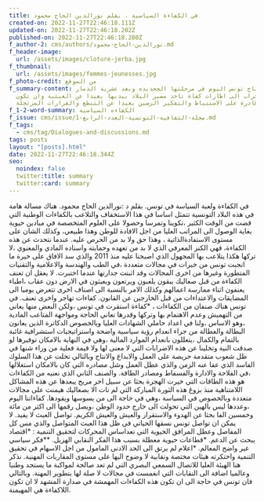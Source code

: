 ```yaml
---
title: في الكفاءة السياسية . بقلم نورالدين الحاج محمود
created-on: 2022-11-27T22:46:18.111Z
updated-on: 2022-11-27T22:46:18.202Z
published-on: 2022-11-27T22:46:18.280Z
f_author-2: cms/authors/نورالدين-الحاج-محمود.md
f_header-image:
  url: /assets/images/cloture-jerba.jpg
f_thumbnail:
  url: /assets/images/femmes-jeunesses.jpg
f_photo-credit: من الموقع
f_summary-content: تحتاج تونس اليوم في مرحلتها الجحديده وبعد عشرية الدمار
  والخراب الى اطارات كفاة تاخذ مصير البلاد بيديها بعيدا عن العبثية وان تكون
  قادرة على الاستنباط والتفكير الرصين بعيدا عن التنطع والقرارات المرتجلة
f_1-2-word-summary: الكفاءه السياسية
f_issue: cms/issue/مجلة-الثقافيه-التونسية-العدد-الرابع-1.md
f_tags:
  - cms/tag/Dialogues-and-discussions.md
tags: posts
layout: "[posts].html"
date: 2022-11-27T22:46:18.344Z
seo:
  noindex: false
  twitter:title: summary
  twitter:card: summary
---
```

في الكفاءة ولعبة السياسة في تونس. بقلم د :نورالدين الحاج محمود. هناك مسالة هامة في هذه البلاد التونسية  تتمثل اساسا في هذا الاستخفاف والتلاعب بالكفاءات الوطنية التي قضت من الوقت الكثير ،تكوينا وتمرسا وحصولا على العلوم المتخصصة في ميادين حيوية بغاية الوصول الى المراتب العليا من اجل الافادة للوطن وهذا طبيعي، وكذلك الشان  على مستوى الاستفادةالذاتية ، وهذا حق ولا بد من الحرص عليه. عندما نتحدث عن هذه الكفاءة، فهي الكنز المعرفي الذي لا بد من تعهده وحمايته واسناده المادي والمعنوي ،لا تركها هكذا يتلاعب بها المجهول الذي اصبحنا عليه منذ 2011 والذي سد الافاق على خيرة ما انجبت تونس من خبرات في مجالات متعددة ،في الطب والهندسة والاعلامية والتقنيات المتطورة وغيرها من اخرى المجالات وقد اثبتت جدارتها عندما اختبرت. لا يعقل ان تعنف الكفاءة من قبل صعاليك يبقون يلعبون ويرتعون ويعيثون في الارض دون عقاب ،اطباء يعنفون اثناء ممارسة اعمالهم وكذلك الامر بالنسبة الى اصناف اخرى تتعرض يوميا الى المضايقات والاعتداءات من قبل الخارجين عن القانون. كفاءات تهاجر واخرى تعنف. في تونس هناك صنفان من الكفاءات ، *كفاءة استقرت في تونس ،ولكن البعض منها يعاني من التهميش وعدم الاهتمام بها وتركها وقدرها تعاني الحاجة ومواجهة المتاعب المادية ،وهو الاساس ،ولنا في اعداد حاملي الشهادات العليا ويالخصوص الدكاترة الذين يعانون البطالة والعطالة من جراء انعدام رؤية سياسية واضحة واستراتيجيات استشرافية غائبة بالتمام والكمال ،يتعللون بانعدام الموارد المالية ،وهي في النهاية بالامكان توفيرها لو صدقت النية وتخلينا عن هذه الاضرابات التي لا معنى لها ولا قيمة فعلية من وراء شنها  في ظل شعوب متقدمة حريصة على العمل والابداع والانتاج وبالتالي تخلت عن هذا السلوك الفاسد الذي عفا عنه الزمن والذي عطل العمل وشل مصادره التي كان بالامكان استغلالها ،في الفلاحة والادارة والفسفاط ومصادر الطاقة. والصنف الثاني الذي نعنيه من الكفاءات هو هذه الطاقات التي خيرت الهجرة بحثا عن سبيل اخر مريح يبعدها عن هذه المشاكل اللامتناهية منذ بزوغ هذه الثورة المباركة التي لم تات الا بصعاليك هيمنت على مجالات متعددة وبالخصوص في السياسة ،وهي في حاجة الى من يسوسها ويقودها. كفاءاتنا اليوم ،وعددها ليس بالهين التي تحولت الى خارج حدود الوطن ،ويصل رقمها  الى اكثر من مائة وخمسين الفا بحثا عن الهدوء والاستقرار والعيش والعيش الكريم. تواصل العبث لا يفيد. لا يمكن ان تواصل تونس  نسقها الحياتي في ظل هذا العبث المتواصل والذي مس كل المفاصل وعطل المرافق الحيوية التي تعداساس المحركات لتحقيق التنمية : *اقتصاد يبحث عن الدعم. *قطاعات حيوية معطلة بسبب هذا الفكر النقابي الهزيل. **فكر سياسي غير واضح المعالم. *اعلام لم يرتق الى الحد الادنى المامول من اجل الاسهام في تحقيق التنمية واحتكرته هيئات مختصة ونقابية لا وضوح اليها على مستوى المقاربات المهنية. نذكر هنا الهيئة العليا للاتصال السمعي البصري التي لم تعد صالحة لمواكبة ما يستجد وطنيا وعالميا اضافة الى النقابات التي انغمست في مجالات لا صلة لها بتطوير المهنة. وبالتالي فان تونس في حاجة الى ان تكون هذه الكفاءات المهمشة في صدارة المشهد لا ان تكون اللاكفاءة هي المهيمنة.